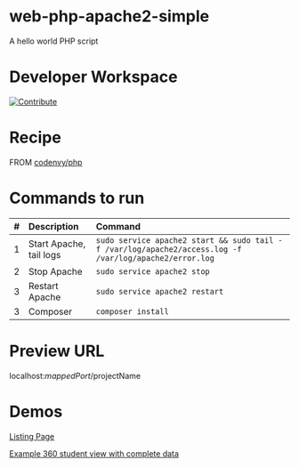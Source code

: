 # web-php-apache2-simple
A hello world PHP script

# Developer Workspace

[![Contribute](http://beta.codenvy.com/factory/resources/codenvy-contribute.svg)](http://beta.codenvy.com/f?id=5ayat0naxlljn3p2)

# Recipe

FROM [codenvy/php](https://hub.docker.com/r/codenvy/php/)

# Commands to run

| #       | Description           | Command  |
| :------------- |:-------------| :-----|
| 1      | Start Apache, tail logs | `sudo service apache2 start && sudo tail -f /var/log/apache2/access.log -f /var/log/apache2/error.log` |
| 2      | Stop Apache      |   `sudo service apache2 stop` |
| 3 | Restart Apache      |    `sudo service apache2 restart` |
| 3 | Composer           |    `composer install` |
# Preview URL

localhost:$mappedPort/$projectName

# Demos

[Listing Page](http://lingk360student.x10host.com/)

[Example 360 student view with complete data](http://lingk360student.x10host.com/#student/efb85d46ffd44204a00af3b7adbc4e75)
